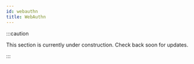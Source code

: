 ```yaml
---
id: webauthn
title: WebAuthn
---
```


:::caution

This section is currently under construction. Check back soon for updates.

:::